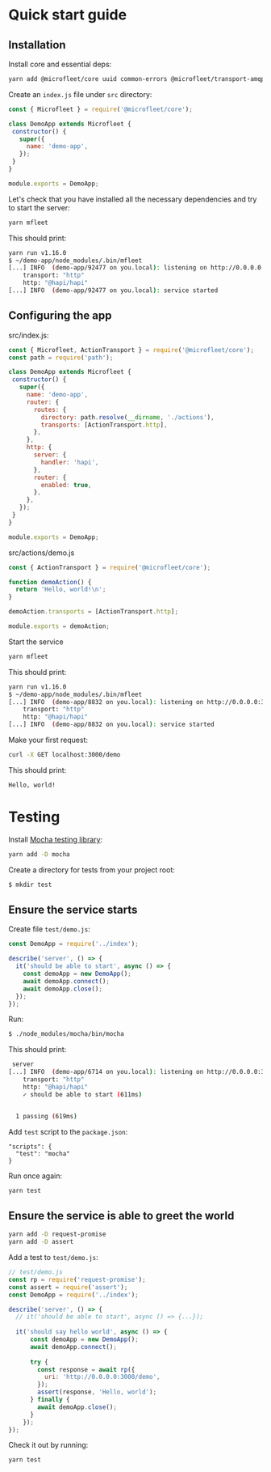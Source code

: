 # Quick start guide

## Installation
Install core and essential deps:
```sh
yarn add @microfleet/core uuid common-errors @microfleet/transport-amqp @microfleet/validation @hapi/hapi
```

Create an `index.js` file under `src` directory:
```js
const { Microfleet } = require('@microfleet/core');

class DemoApp extends Microfleet {
 constructor() {
   super({
     name: 'demo-app',
   });
 }
}

module.exports = DemoApp;
```

Let's check that you have installed all the necessary dependencies and try to start the server:
```sh
yarn mfleet
```

This should print:
```sh
yarn run v1.16.0
$ ~/demo-app/node_modules/.bin/mfleet
[...] INFO  (demo-app/92477 on you.local): listening on http://0.0.0.0:3000
    transport: "http"
    http: "@hapi/hapi"
[...] INFO  (demo-app/92477 on you.local): service started
```

## Configuring the app

src/index.js:
```js
const { Microfleet, ActionTransport } = require('@microfleet/core');
const path = require('path');

class DemoApp extends Microfleet {
 constructor() {
   super({
     name: 'demo-app',
     router: {
       routes: {
         directory: path.resolve(__dirname, './actions'),
         transports: [ActionTransport.http],
       },
     },
     http: {
       server: {
         handler: 'hapi',
       },
       router: {
         enabled: true,
       },
     },
   });
 }
}

module.exports = DemoApp;
```

src/actions/demo.js
```js
const { ActionTransport } = require('@microfleet/core');

function demoAction() {
  return 'Hello, world!\n';
}

demoAction.transports = [ActionTransport.http];

module.exports = demoAction;
```

Start the service
```sh
yarn mfleet
```

This should print:
```sh
yarn run v1.16.0
$ ~/demo-app/node_modules/.bin/mfleet
[...] INFO  (demo-app/8832 on you.local): listening on http://0.0.0.0:3000
    transport: "http"
    http: "@hapi/hapi"
[...] INFO  (demo-app/8832 on you.local): service started
```

Make your first request:
```sh
curl -X GET localhost:3000/demo
```
This should print:
```
Hello, world!
```

# Testing
Install [Mocha testing library](https://mochajs.org):
```sh
yarn add -D mocha
```

Create a directory for tests from your project root:
```sh
$ mkdir test
```

## Ensure the service starts

Create file `test/demo.js`:
```js
const DemoApp = require('../index');

describe('server', () => {
  it('should be able to start', async () => {
    const demoApp = new DemoApp();
    await demoApp.connect();
    await demoApp.close();
  });
});
```

Run:
```sh
$ ./node_modules/mocha/bin/mocha
```

This should print:
```sh
 server
[...] INFO  (demo-app/6714 on you.local): listening on http://0.0.0.0:3000
    transport: "http"
    http: "@hapi/hapi"
    ✓ should be able to start (611ms)


  1 passing (619ms)
```

Add `test` script to the `package.json`:
```
"scripts": {
  "test": "mocha"
}
```

Run once again:
```sh
yarn test
```

## Ensure the service is able to greet the world
```sh
yarn add -D request-promise
yarn add -D assert
```

Add a test to `test/demo.js`:
```js
// test/demo.js
const rp = require('request-promise');
const assert = require('assert');
const DemoApp = require('../index'); 

describe('server', () => {
  // it('should be able to start', async () => {...}); 
  
  it('should say hello world', async () => {
      const demoApp = new DemoApp();
      await demoApp.connect();
  
      try {
        const response = await rp({
          uri: 'http://0.0.0.0:3000/demo',
        });
        assert(response, 'Hello, world');
      } finally {
        await demoApp.close();
      }
    });
});
```

Check it out by running:
```sh
yarn test
```
